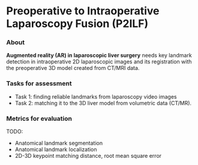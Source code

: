 # Preoperative to Intraoperative Laparoscopy Fusion (P2ILF)

### About
**Augmented reality (AR) in laparoscopic liver surgery** needs key landmark detection in intraoperative 2D laparoscopic images and its registration with the preoperative 3D model created from CT/MRI data. 

### Tasks for assessment

- Task 1: finding reliable landmarks from laparoscopy video images
- Task 2: matching it to the 3D liver model from volumetric data (CT/MR).

### Metrics for evaluation

TODO:
- Anatomical landmark segmentation
- Anatomical landmark localization 
- 2D-3D keypoint matching distance, root mean square error

